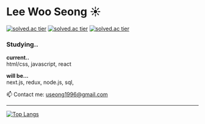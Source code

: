 # Lee Woo Seong ☀

[![solved.ac tier](http://mazassumnida.wtf/api/mini/generate_badge?boj={lws1996})](https://solved.ac/{lws1996})
[![solved.ac tier](http://mazassumnida.wtf/api/v2/generate_badge?boj={leewooseong})](https://solved.ac/{leewooseong})
[![solved.ac tier](http://mazassumnida.wtf/api/v2/generate_badge?boj=leewooseong)](https://solved.ac/leewooseong)

### Studying..
<strong>current..</strong>
<br>html/css, javascript, react

<strong>will be...</strong>
<br>next.js, redux, node.js, sql, 

📫 Contact me: useong1996@gmail.com

---

[![Top Langs](https://github-readme-stats.vercel.app/api/top-langs/?username=leewooseong&layout=compact)](https://github.com/leewooseong/github-readme-stats)

<!--
https://dillinger.io/ : readme.md 파일의 변화를 바로바로 확인할 수 있는 사이트
-->

